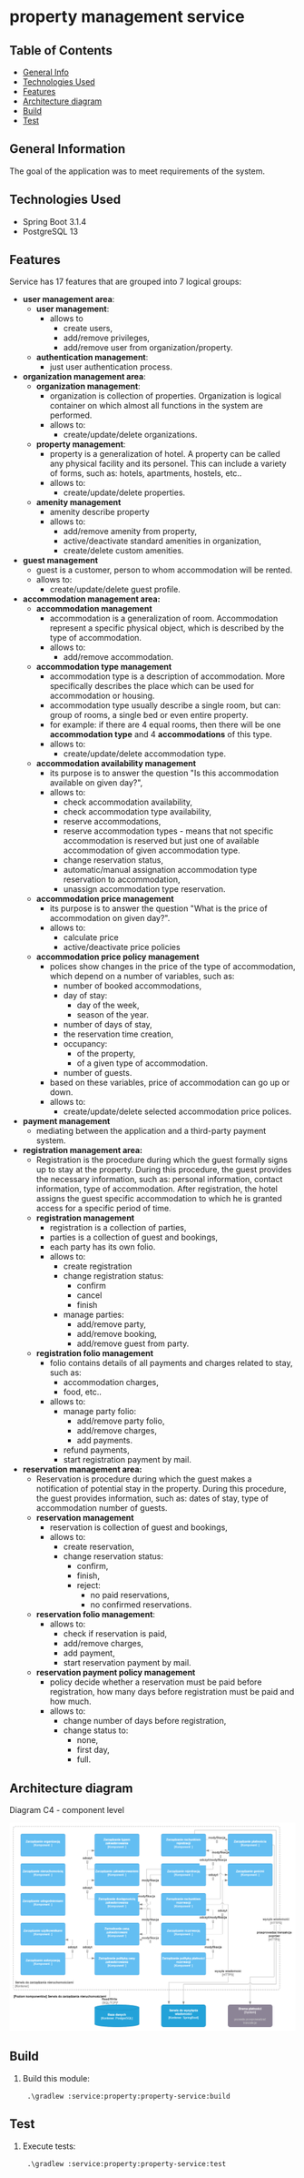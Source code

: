 # property management service

## Table of Contents

* [General Info](#general-information)
* [Technologies Used](#technologies-used)
* [Features](#features)
* [Architecture diagram](#architecture-diagram)
* [Build](#build)
* [Test](#test)

## General Information

The goal of the application was to meet requirements of the system. 

## Technologies Used

- Spring Boot 3.1.4
- PostgreSQL 13

## Features

Service has 17 features that are grouped into 7 logical groups:
* **user management area**:
    * **user management**:
      * allows to 
        * create users,
        * add/remove privileges,
        * add/remove user from organization/property.
    * **authentication management**:
      * just user authentication process.
* **organization management area**:
    * **organization management**:
      * organization is collection of properties. Organization is logical container on which almost all functions in the system are performed.
      * allows to:
        * create/update/delete organizations.
    * **property management**:
      * property is a generalization of hotel. A property can be called any physical facility and its personel. This can include a variety of forms, such as: hotels, apartments, hostels, etc..
      * allows to:
        * create/update/delete properties.
    * **amenity management**
      * amenity describe property
      * allows to:
        * add/remove amenity from property,
        * active/deactivate standard amenities in organization,
        * create/delete custom amenities.
* **guest management**
  * guest is a customer, person to whom accommodation will be rented.
  * allows to:
    * create/update/delete guest profile.
* **accommodation management area:**
  * **accommodation management**
    * accommodation is a generalization of room. Accommodation represent a specific physical object, which is described by the type of accommodation.
    * allows to:
      * add/remove accommodation.
  * **accommodation type management**
    * accommodation type is a description of accommodation. More specifically describes the place which can be used for accommodation or housing.
    * accommodation type usually describe a single room, but can: group of rooms, a single bed or even entire property.
    * for example: if there are 4 equal rooms, then there will be one **accommodation type** and 4 **accommodations** of this type. 
    * allows to:
      * create/update/delete accommodation type.
  * **accommodation availability management**
    * its purpose is to answer the question "Is this accommodation available on given day?",
    * allows to:
      * check accommodation availability,
      * check accommodation type availability,
      * reserve accommodations,
      * reserve accommodation types - means that not specific accommodation is reserved but just one of available accommodation of given accommodation type.
      * change reservation status,
      * automatic/manual assignation accommodation type reservation to accommodation,
      * unassign accommodation type reservation.
  * **accommodation price management**
    * its purpose is to answer the question "What is the price of accommodation on given day?".
    * allows to:
      * calculate price
      * active/deactivate price policies
  * **accommodation price policy management**
    * polices show changes in the price of the type of accommodation, which depend on a number of variables, such as:
      * number of booked accommodations,
      * day of stay:
        * day of the week,
        * season of the year.
      * number of days of stay,
      * the reservation time creation,
      * occupancy:
        * of the property,
        * of a given type of accommodation.
      * number of guests.
    * based on these variables, price of accommodation can go up or down.
    * allows to:
      *  create/update/delete selected accommodation price polices.
* **payment management**
  * mediating between the application and a third-party payment system.
* **registration management area:**
  * Registration is the procedure during which the guest formally signs up to stay at the property. During this procedure, the guest provides the necessary information, such as: personal information, contact information, type of accommodation. After registration, the hotel assigns the guest specific accommodation to which he is granted access for a specific period of time.
  * **registration management**
    * registration is a collection of parties,
    * parties is a collection of guest and bookings,
    * each party has its own folio.
    * allows to:
      * create registration
      * change registration status:
        * confirm
        * cancel
        * finish
      * manage parties:
        * add/remove party,
        * add/remove booking,
        * add/remove guest from party.
  * **registration folio management**
    * folio contains details of all payments and charges related to stay, such as:
      * accommodation charges,
      * food, etc..
    * allows to:
      * manage party folio:
        * add/remove party folio,
        * add/remove charges, 
        * add payments.
      * refund payments,
      * start registration payment by mail.
* **reservation management area:**
  * Reservation is procedure during which the guest makes a notification of potential stay in the property. During this procedure, the guest provides information, such as: dates of stay, type of accommodation number of guests.
  * **reservation management**
    * reservation is collection of guest and bookings,
    * allows to:
      * create reservation,
      * change reservation status:
        * confirm,
        * finish,
        * reject:
          * no paid reservations,
          * no confirmed reservations.
  * **reservation folio management**:
    * allows to:
      * check if reservation is paid,
      * add/remove charges,
      * add payment,
      * start reservation payment by mail.
  * **reservation payment policy management**
    * policy decide whether a reservation must be paid before registration, how many days before registration must be paid and how much.
    * allows to:
      * change number of days before registration,
      * change status to:
        * none,
        * first day,
        * full.


## Architecture diagram

Diagram C4 - component level

![alt text](./.readme/lv3.png)

## Build

1. Build this module:

        .\gradlew :service:property:property-service:build

## Test

1. Execute tests:

        .\gradlew :service:property:property-service:test
